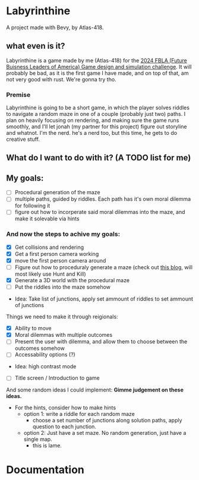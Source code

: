 # Labyrinthine

A project made with Bevy, by Atlas-418.

## what even is it?
Labyrinthine is a game made by me (Atlas-418) for the [2024 FBLA (Future Buisness Leaders of America) Game design and simulation challenge](<https://connect.fbla.org/headquarters/files/High%20School%20Competitive%20Events%20Resources/Individual%20Guidelines/Presentation%20Events/Computer-Game-Simulation-Programming.pdf>). It will probably be bad, as it is the first game I have made, and on top of that, am not very good with rust. We're gonna try tho.
### Premise
Labyrinthine is going to be a short game, in which the player solves riddles to navigate a random maze in one of a couple (probably just two) paths. 
I plan on heavily focusing on rendering, and making sure the game runs smoothly, and I'll let jonah (my partner for this project) figure out storyline and whatnot. I'm the nerd. he's a nerd too, but this time, he gets to do creative stuff.

## What do I want to do with it? (A TODO list for me)
## My goals:
- [ ] Procedural generation of the maze
- [ ] multiple paths, guided by riddles. Each path has it's own moral dilemma for following it
- [ ] figure out how to incorperate said moral dilemmas into the maze, and make it solevable via hints

### And now the steps to achive my goals:
- [X] Get collisions and rendering
- [X] Get a first person camera working
- [X] move the first person camera around
- [ ] Figure out how to proceduraly generate a maze (check out [this blog](<https://professor-l.github.io/mazes/>), will most likely use Hunt and Kill)
- [X] Generate a 3D world with the procedural maze
- [ ] Put the riddles into the maze somehow
* Idea: Take list of junctions, apply set ammount of riddles to set ammount of junctions

Things we need to make it through reigionals:
- [X] Ability to move
- [X] Moral dilemmas with multiple outcomes
- [ ] Present the user with dilemma, and allow them to choose between the outcomes somehow
- [ ] Accessability options (?)
* Idea: high contrast mode
- [ ] Title screen / Introduction to game

And some random ideas I could implement: **Gimme judgement on these ideas.**
* For the hints, consider how to make hints
  * option 1: write a riddle for each random maze
    * choose a set number of junctions along solution paths, apply question to each junction.
  * option 2: Just have a set maze. No random generation, just have a single map.
    * this is lame.

# Documentation
